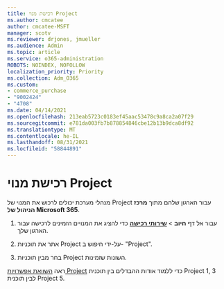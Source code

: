 ```yaml
---
title: רכישת מנוי Project
ms.author: cmcatee
author: cmcatee-MSFT
manager: scotv
ms.reviewer: drjones, jmueller
ms.audience: Admin
ms.topic: article
ms.service: o365-administration
ROBOTS: NOINDEX, NOFOLLOW
localization_priority: Priority
ms.collection: Adm_O365
ms.custom:
- commerce_purchase
- "9002424"
- "4708"
ms.date: 04/14/2021
ms.openlocfilehash: 213eab5723c0183ef45aac53478c9a8ca2a07f29
ms.sourcegitcommit: e781da003fb7b878854846cbe12b13b9dca8df92
ms.translationtype: MT
ms.contentlocale: he-IL
ms.lasthandoff: 08/31/2021
ms.locfileid: "58844891"
---
```

# <a name="purchase-project-subscription"></a>רכישת מנוי Project

מנהלי מערכת יכולים לרכוש את המנוי של Project עבור הארגון שלהם מתוך **מרכז הניהול של Microsoft 365**.

1. עבור אל דף **חיוב** > **[שירותי רכישה](https://admin.microsoft.com/AdminPortal/Home?adminportal=1&msCV=%2BbOQtMNsz0ei8f5z.0.36#/catalog)** כדי להציג את המנויים הזמינים לרכישה עבור הארגון שלך.

2. אתר את תוכניות Project על-ידי חיפוש ב- "Project".

3. בחר מבין תוכניות Project השונות שזמינות.

ראה [השוואת אפשרויות Project](https://products.office.com/project/compare-microsoft-project-management-software?tab=1&OCID=AID2000748_SEM_5j2j5X4B&MarinID=5j2j5X4B|78821275986631|%2Bproject%20%2Bo365|bb|c||1261139959949905|kwd-78821311481635:loc-190&lnkd=Bing_O365SMB_App&msclkid=185eccc165db1d3da290924720afcaa4&ef_id=XoY8vgAAAUTu0Bj8:20200402200513:s) כדי ללמוד אודות ההבדלים בין תוכנית Project 1, 3 לבין תוכנית Project 5.
